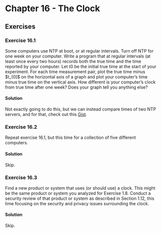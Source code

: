 # Chapter 16 - The Clock

## Exercises

### Exercise 16.1

Some computers use NTP at boot, or at regular intervals. Turn off NTP for one week on your computer. Write a program that at regular intervals (at least once every two hours) records both the true time and the time reported by your computer. Let t0 be the initial true time at the start of your experiment. For each time measurement pair, plot the true time minus $t_{0]$ on the horizontal axis of a graph and plot your computer’s time minus true time on the vertical axis. How different is your computer’s clock from true time after one week? Does your graph tell you anything else?

#### Solution

Not exactly going to do this, but we can instead compare times of two NTP servers, and for that, check out this [Gist](https://gist.github.com/crashdump/5704286).

### Exercise 16.2

Repeat exercise 16.1, but this time for a collection of five different computers.

#### Solution

Skip.

### Exercise 16.3

Find a new product or system that uses (or should use) a clock. This might be the same product or system you analyzed for Exercise 1.8. Conduct a security review of that product or system as described in Section 1.12, this time focusing on the security and privacy issues surrounding the clock.

#### Solution

Skip.
